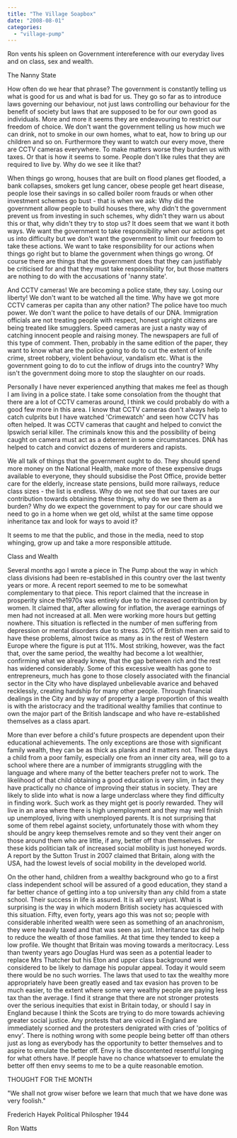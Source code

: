 ```yaml
---
title: "The Village Soapbox"
date: "2008-08-01"
categories: 
  - "village-pump"
---
```


Ron vents his spleen on Government intereference with our everyday lives and on class, sex and wealth.

The Nanny State

How often do we hear that phrase? The government is constantly telling us what is good for us and what is bad for us. They go so far as to introduce laws governing our behaviour, not just laws controlling our behaviour for the benefit of society but laws that are supposed to be for our own good as individuals. More and more it seems they are endeavouring to restrict our freedom of choice. We don't want the government telling us how much we can drink, not to smoke in our own homes, what to eat, how to bring up our children and so on. Furthermore they want to watch our every move, there are CCTV cameras everywhere. To make matters worse they burden us with taxes. Or that is how it seems to some. People don't like rules that they are required to live by. Why do we see it like that?

When things go wrong, houses that are built on flood planes get flooded, a bank collapses, smokers get lung cancer, obese people get heart disease, people lose their savings in so called boiler room frauds or when other investment schemes go bust - that is when we ask: Why did the government allow people to build houses there, why didn't the government prevent us from investing in such schemes, why didn't they warn us about this or that, why didn't they try to stop us? It does seem that we want it both ways. We want the government to take responsibility when our actions get us into difficulty but we don't want the government to limit our freedom to take these actions. We want to take responsibility for our actions when things go right but to blame the government when things go wrong. Of course there are things that the government does that they can justifiably be criticised for and that they must take responsibility for, but those matters are nothing to do with the accusations of 'nanny state'.

And CCTV cameras! We are becoming a police state, they say. Losing our liberty! We don't want to be watched all the time. Why have we got more CCTV cameras per capita than any other nation? The police have too much power. We don't want the police to have details of our DNA. Immigration officials are not treating people with respect, honest upright citizens are being treated like smugglers. Speed cameras are just a nasty way of catching innocent people and raising money. The newspapers are full of this type of comment. Then, probably in the same edition of the paper, they want to know what are the police going to do to cut the extent of knife crime, street robbery, violent behaviour, vandalism etc. What is the government going to do to cut the inflow of drugs into the country? Why isn't the government doing more to stop the slaughter on our roads.

Personally I have never experienced anything that makes me feel as though I am living in a police state. I take some consolation from the thought that there are a lot of CCTV cameras around, I think we could probably do with a good few more in this area. I know that CCTV cameras don't always help to catch culprits but I have watched 'Crimewatch' and seen how CCTV has often helped. It was CCTV cameras that caught and helped to convict the Ipswich serial killer. The criminals know this and the possibility of being caught on camera must act as a deterrent in some circumstances. DNA has helped to catch and convict dozens of murderers and rapists.

We all talk of things that the government ought to do. They should spend more money on the National Health, make more of these expensive drugs available to everyone, they should subsidise the Post Office, provide better care for the elderly, increase state pensions, build more railways, reduce class sizes - the list is endless. Why do we not see that our taxes are our contribution towards obtaining these things, why do we see them as a burden? Why do we expect the government to pay for our care should we need to go in a home when we get old, whilst at the same time oppose inheritance tax and look for ways to avoid it?

It seems to me that the public, and those in the media, need to stop whinging, grow up and take a more responsible attitude.

Class and Wealth

Several months ago I wrote a piece in The Pump about the way in which class divisions had been re-established in this country over the last twenty years or more. A recent report seemed to me to be somewhat complementary to that piece. This report claimed that the increase in prosperity since the1970s was entirely due to the increased contribution by women. It claimed that, after allowing for inflation, the average earnings of men had not increased at all. Men were working more hours but getting nowhere. This situation is reflected in the number of men suffering from depression or mental disorders due to stress. 20% of British men are said to have these problems, almost twice as many as in the rest of Western Europe where the figure is put at 11%. Most striking, however, was the fact that, over the same period, the wealthy had become a lot wealthier, confirming what we already knew, that the gap between rich and the rest has widened considerably. Some of this excessive wealth has gone to entrepreneurs, much has gone to those closely associated with the financial sector in the City who have displayed unbelievable avarice and behaved recklessly, creating hardship for many other people. Through financial dealings in the City and by way of property a large proportion of this wealth is with the aristocracy and the traditional wealthy families that continue to own the major part of the British landscape and who have re-established themselves as a class apart.

More than ever before a child's future prospects are dependent upon their educational achievements. The only exceptions are those with significant family wealth, they can be as thick as planks and it matters not. These days a child from a poor family, especially one from an inner city area, will go to a school where there are a number of immigrants struggling with the language and where many of the better teachers prefer not to work. The likelihood of that child obtaining a good education is very slim, in fact they have practically no chance of improving their status in society. They are likely to slide into what is now a large underclass where they find difficulty in finding work. Such work as they might get is poorly rewarded. They will live in an area where there is high unemployment and they may well finish up unemployed, living with unemployed parents. It is not surprising that some of them rebel against society, unfortunately those with whom they should be angry keep themselves remote and so they vent their anger on those around them who are little, if any, better off than themselves. For these kids politician talk of increased social mobility is just honeyed words. A report by the Sutton Trust in 2007 claimed that Britain, along with the USA, had the lowest levels of social mobility in the developed world.

On the other hand, children from a wealthy background who go to a first class independent school will be assured of a good education, they stand a far better chance of getting into a top university than any child from a state school. Their success in life is assured. It is all very unjust. What is surprising is the way in which modern British society has acquiesced with this situation. Fifty, even forty, years ago this was not so; people with considerable inherited wealth were seen as something of an anachronism, they were heavily taxed and that was seen as just. Inheritance tax did help to reduce the wealth of those families. At that time they tended to keep a low profile. We thought that Britain was moving towards a meritocracy. Less than twenty years ago Douglas Hurd was seen as a potential leader to replace Mrs Thatcher but his Eton and upper class background were considered to be likely to damage his popular appeal. Today it would seem there would be no such worries. The laws that used to tax the wealthy more appropriately have been greatly eased and tax evasion has proven to be much easier, to the extent where some very wealthy people are paying less tax than the average. I find it strange that there are not stronger protests over the serious inequities that exist in Britain today, or should I say in England because I think the Scots are trying to do more towards achieving greater social justice. Any protests that are voiced in England are immediately scorned and the protesters denigrated with cries of 'politics of envy'. There is nothing wrong with some people being better off than others just as long as everybody has the opportunity to better themselves and to aspire to emulate the better off. Envy is the discontented resentful longing for what others have. If people have no chance whatsoever to emulate the better off then envy seems to me to be a quite reasonable emotion.

THOUGHT FOR THE MONTH

"We shall not grow wiser before we learn that much that we have done was very foolish."

Frederich Hayek Political Philospher 1944

Ron Watts
